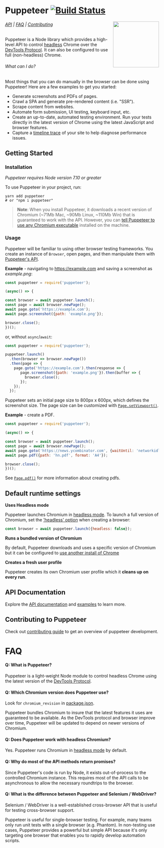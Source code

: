 # Puppeteer [![Build Status](https://travis-ci.com/GoogleChrome/puppeteer.svg?token=8jabovWqb8afz5RDcYqx&branch=master)](https://travis-ci.com/GoogleChrome/puppeteer)

<img src="https://user-images.githubusercontent.com/238208/28749789-e67693de-7487-11e7-85f9-2d9ad9025aae.png" height="150" align="right">

###### [API](docs/api.md) | [FAQ](#faq) | [Contributing](https://github.com/GoogleChrome/puppeteer/blob/master/CONTRIBUTING.md)

Puppeteer is a Node library which provides a high-level API to control [headless](https://developers.google.com/web/updates/2017/04/headless-chrome) Chrome over the [DevTools Protocol](https://chromedevtools.github.io/devtools-protocol/). It can also be configured to use full (non-headless) Chrome.

###### What can I do?

Most things that you can do manually in the browser can be done using Puppeteer! Here are a few examples to get you started:

* Generate screenshots and PDFs of pages.
* Crawl a SPA and generate pre-rendered content (i.e. "SSR").
* Scrape content from websites.
* Automate form submission, UI testing, keyboard input, etc.
* Create an up-to-date, automated testing environment. Run your tests directly in the latest version of Chrome using the latest JavaScript and browser features.
* Capture a [timeline trace](https://developers.google.com/web/tools/chrome-devtools/evaluate-performance/reference) of your site to help diagnose performance issues.

## Getting Started

### Installation

*Puppeteer requires Node version 7.10 or greater*

To use Puppeteer in your project, run:
```
yarn add puppeteer
# or "npm i puppeteer"
```

> **Note**: When you install Puppeteer, it downloads a recent version of Chromium (~71Mb Mac, ~90Mb Linux, ~110Mb Win) that is guaranteed to work with the API. However, you can [tell Puppeteer to use any Chromium executable](https://github.com/GoogleChrome/puppeteer/blob/master/docs/api.md#new-browseroptions) installed on the machine.

### Usage

Puppeteer will be familiar to using other browser testing frameworks. You create an instance
of `Browser`, open pages, and then manipulate them with [Puppeteer's API](https://github.com/GoogleChrome/puppeteer/blob/master/docs/api.md#).

**Example** - navigating to https://example.com and saving a screenshot as *example.png*:

```js
const puppeteer = require('puppeteer');

(async() => {

const browser = await puppeteer.launch();
const page = await browser.newPage();
await page.goto('https://example.com');
await page.screenshot({path: 'example.png'});

browser.close();
})();
```

or, without `async`/`await`:

```js
const puppeteer = require('puppeteer');

puppeteer.launch()
  .then(browser => browser.newPage())
  .then(page => {
    page.goto('https://example.com').then(response => {
       page.screenshot({path: 'example.png'}).then(buffer => {
         browser.close();
       });
    });
  });
```

Puppeteer sets an initial page size to 800px x 600px, which defines the screenshot size. The page size can be customized  with [`Page.setViewport()`](https://github.com/GoogleChrome/puppeteer/blob/master/docs/api.md#pagesetviewportviewport).

**Example** - create a PDF.

```js
const puppeteer = require('puppeteer');

(async() => {

const browser = await puppeteer.launch();
const page = await browser.newPage();
await page.goto('https://news.ycombinator.com', {waitUntil: 'networkidle'});
await page.pdf({path: 'hn.pdf', format: 'A4'});

browser.close();
})();
```

See [`Page.pdf()`](https://github.com/GoogleChrome/puppeteer/blob/master/docs/api.md#pagepdfoptions) for more information about creating pdfs.

## Default runtime settings

**Uses Headless mode**

Puppeteer launches Chromium in [headless mode](https://developers.google.com/web/updates/2017/04/headless-chrome). To launch a full version of Chromium, set the ['headless' option](https://github.com/GoogleChrome/puppeteer/blob/master/docs/api.md#new-browseroptions) when creating a browser:

```js
const browser = await puppeteer.launch({headless: false});
```

**Runs a bundled version of Chromium**

By default, Puppeteer downloads and uses a specific version of Chromium but it can be configured to [use another install of Chrome](https://github.com/GoogleChrome/puppeteer/blob/master/docs/api.md#new-browseroptions)

**Creates a fresh user profile**

Puppeteer creates its own Chromium user profile which it **cleans up on every run**.

## API Documentation

Explore the [API documentation](docs/api.md) and [examples](https://github.com/GoogleChrome/puppeteer/tree/master/examples/) to learn more.

## Contributing to Puppeteer

Check out [contributing guide](https://github.com/GoogleChrome/puppeteer/blob/master/CONTRIBUTING.md) to get an overview of puppeteer development.

# FAQ

#### Q: What is Puppeteer?

Puppeteer is a light-weight Node module to control headless Chrome using the latest version of the [DevTools Protocol](https://chromedevtools.github.io/devtools-protocol/).

#### Q: Which Chromium version does Puppeteer use?

Look for `chromium_revision` in [package.json](https://github.com/GoogleChrome/puppeteer/blob/master/package.json).

Puppeteer bundles Chromium to insure that the latest features it uses are guaranteed to be available. As the DevTools protocol and browser improve over time, Puppeteer will be updated to depend on newer versions of Chromium.

#### Q: Does Puppeteer work with headless Chromium?

Yes. Puppeteer runs Chromium in [headless mode](https://developers.google.com/web/updates/2017/04/headless-chrome) by default.

#### Q: Why do most of the API methods return promises?

Since Puppeteer's code is run by Node, it exists out-of-process to the controlled Chromium instance. This requires most of the API calls to be asynchronous to allow the necessary roundtrips to the browser.

#### Q: What is the difference between Puppeteer and Selenium / WebDriver?

Selenium / WebDriver is a well-established cross-browser API that is useful for testing cross-browser support.

Puppeteer is useful for single-browser testing. For example, many teams only run unit tests with a single browser (e.g. Phantom). In non-testing use cases, Puppeteer provides a powerful but simple API because it's only targeting one browser that enables you to rapidly develop automation scripts.
